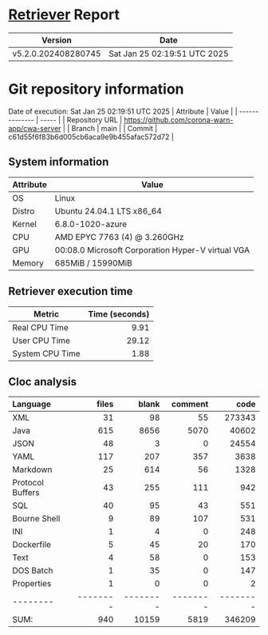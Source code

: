 # [Retriever](https://github.com/PalladioSimulator/Palladio-ReverseEngineering-Retriever) Report
| Version | Date |
| ------- | ---- |
| v5.2.0.202408280745 | Sat Jan 25 02:19:51 UTC 2025 |

# Git repository information
Date of execution: Sat Jan 25 02:19:51 UTC 2025
|    Attribute   | Value |
| -------------- | ----- |
| Repository URL | https://github.com/corona-warn-app/cwa-server |
| Branch         | main |
| Commit         | c61d55f6f83b6d005cb6aca9e9b455afac572d72 |


## System information
| Attribute | Value |
| --------- | ----- |
| OS | Linux  |
| Distro | Ubuntu 24.04.1 LTS x86_64  |
| Kernel | 6.8.0-1020-azure  |
| CPU | AMD EPYC 7763 (4) @ 3.260GHz  |
| GPU | 00:08.0 Microsoft Corporation Hyper-V virtual VGA  |
| Memory | 685MiB / 15990MiB  |

## Retriever execution time
| Metric | Time (seconds) |
| --- | ---: |
| Real CPU Time | 9.91 |
| User CPU Time | 29.12 |
| System CPU Time | 1.88 |
<!--
Explainations:
- __Real CPU Time__: actual time the command has run (can be less than total time spent in user and system mode for multi-threaded processes)
- __User CPU Time__: time the command has spent running in user mode
- __System CPU Time__: time the command has spent running in system or kernel mode
-->

## Cloc analysis

Language|files|blank|comment|code
:-------|-------:|-------:|-------:|-------:
XML|31|98|55|273343
Java|615|8656|5070|40602
JSON|48|3|0|24554
YAML|117|207|357|3638
Markdown|25|614|56|1328
Protocol Buffers|43|255|111|942
SQL|40|95|43|551
Bourne Shell|9|89|107|531
INI|1|4|0|248
Dockerfile|5|45|20|170
Text|4|58|0|153
DOS Batch|1|35|0|147
Properties|1|0|0|2
--------|--------|--------|--------|--------
SUM:|940|10159|5819|346209
